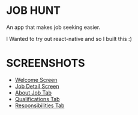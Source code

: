 # JOB HUNT

An app that makes job seeking easier.

I Wanted to try out react-native and so I built this :)

# SCREENSHOTS
- [Welcome Screen](screenshots/Welcome%20Screen.png)
- [Job Detail Screen](screenshots/Job%20Detail%20Screen.png)
- [About Job Tab](screenshots/About%20Job%20Tab.png)
- [Qualifications Tab](screenshots/Qualifications%20Tab.png)
- [Responsibilities Tab](screenshots/Responsibilities%20Tab.png)
